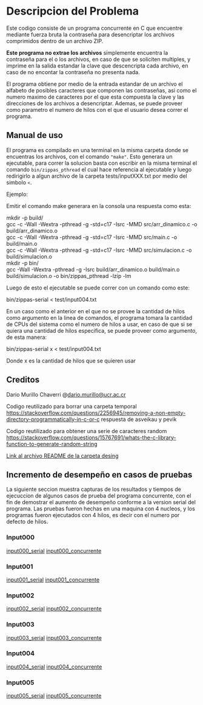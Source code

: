 # Descripcion del Problema

Este codigo consiste de un programa concurrente en C que encuentre mediante fuerza bruta la contraseña para desencriptar los archivos comprimidos dentro de un archivo ZIP.

 **Este programa no extrae los archivos** simplemente encuentra la contraseña para el o los archivos, en caso de que se soliciten multiples, y imprime en la salida estandar la clave que descencripta cada archivo, en caso de no encontar la contraseña no presenta nada. 
 
El programa obtiene por medio de la entrada estandar de un archivo el alfabeto de posibles caracteres que componen 
las contraseñas, asi como el numero maximo de caracteres por el que esta compuesta la clave y las direcciones de los archivos a 
desencriptar. Ademas, se puede proveer como parametro el numero de hilos con el que el usuario desea correr el programa.

## Manual de uso 

El programa es compilado en una terminal  en la misma carpeta donde se encuentras los archivos, con el comando `"make"`. Esto generara un ejecutable, para correr la solucion basta con escribir
en la misma terminal el comando `bin/zippas_pthread` el cual hace referencia al ejecutable y luego redirigirlo a algun
archivo de la carpeta tests/inputXXX.txt por medio del simbolo `<`. 


Ejemplo: <br>

Emitir el comando make generara en la consola una respuesta como esta: <br>

mkdir -p build/ <br>
gcc -c -Wall -Wextra -pthread -g -std=c17 -Isrc -MMD src/arr_dinamico.c -o build/arr_dinamico.o <br>
gcc -c -Wall -Wextra -pthread -g -std=c17 -Isrc -MMD src/main.c -o build/main.o <br>
gcc -c -Wall -Wextra -pthread -g -std=c17 -Isrc -MMD src/simulacion.c -o build/simulacion.o <br>
mkdir -p bin/ <br>
gcc -Wall -Wextra -pthread -g -Isrc build/arr_dinamico.o build/main.o build/simulacion.o -o bin/zippas_pthread -lzip -lm <br>
        
Luego de esto el ejecutable se puede correr con un comando como este: <br>

bin/zippas-serial < test/input004.txt

En un caso como el anterior en el que no se provee la cantidad de hilos como argumento en la linea de comandos, el programa tomara la cantidad de CPUs del sistema
como el numero de hilos a usar, en caso de que si se quiera una cantidad de hilos especifica, se puede proveer como argumento, de esta manera: <br>

bin/zippas-serial x < test/input004.txt

Donde x es la cantidad de hilos que se quieren usar

## Creditos

Dario Murillo Chaverri @dario.murillo@ucr.ac.cr

Codigo reutilizado  para borrar una carpeta temporal https://stackoverflow.com/questions/2256945/removing-a-non-empty-directory-programmatically-in-c-or-c  respuesta de asveikau y pevik

Codigo reutilizado para obtener una serie de caracteres random https://stackoverflow.com/questions/15767691/whats-the-c-library-function-to-generate-random-string

[Link al archivo README de la carpeta desing](desing/README.md)

## Incremento de desempeño en casos de pruebas

La siguiente seccion muestra capturas de los resultados y tiempos de ejecuccion de algunos casos de prueba del programa concurrente, con el fin de demostrar el aumento de desempeño conforme a la version serial del programa. Las pruebas fueron hechas en una maquina con 4 nucleos, y los programas fueron ejecutados con 4 hilos, es decir con el numero por defecto de hilos.

### Input000

[input000_serial](desing/img/input000_serial.png)
[input000_concurrente](desing/img/input000_concurrente.png)

### Input001

[input001_serial](desing/img/input001_serial.png)
[input001_concurrente](desing/img/input001_concurrente.png)

### Input002

[input002_serial](desing/img/input002_serial.png)
[input002_concurrente](desing/img/input002_concurrente.png)

### Input003

[input003_serial](desing/img/input003_serial.png)
[input003_concurrente](desing/img/input003_concurrente.png)

### Input004

[input004_serial](desing/img/input004_serial.png)
[input004_concurrente](desing/img/input004_concurrente.png)


### Input005

[input005_serial](desing/img/input005_serial.png)
[input005_concurrente](desing/img/input005_concurrente.png)


